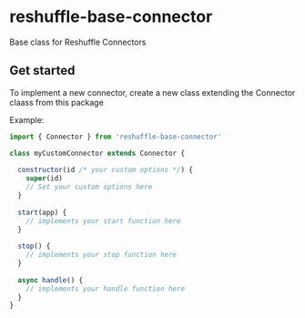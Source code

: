 # reshuffle-base-connector
Base class for Reshuffle Connectors

## Get started
To implement a new connector, create a new class extending the Connector claass from this package

Example:
```js
import { Connector } from 'reshuffle-base-connector'

class myCustomConnector extends Connector {
    
  constructor(id /* your custom options */) {
    super(id)
    // Set your custom options here
  }
    
  start(app) {
    // implements your start function here
  }
    
  stop() {
    // implements your stop function here
  }
    
  async handle() {
    // implements your handle function here
  }
}
```